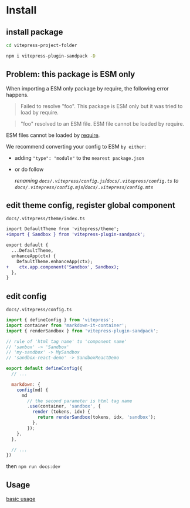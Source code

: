 # Install

## install package

```bash
cd vitepress-project-folder

npm i vitepress-plugin-sandpack -D
```

## Problem: this package is ESM only

When importing a ESM only package by require, the following error happens.

> Failed to resolve "foo". This package is ESM only but it was tried to load by require.

> "foo" resolved to an ESM file. ESM file cannot be loaded by require.

ESM files cannot be loaded by [require](https://nodejs.org/docs/latest-v18.x/api/esm.html#require:~:text=Using%20require%20to%20load%20an%20ES%20module%20is%20not%20supported%20because%20ES%20modules%20have%20asynchronous%20execution.%20Instead%2C%20use%20import()%20to%20load%20an%20ES%20module%20from%20a%20CommonJS%20module.).

We recommend converting your config to ESM `by either`:

- adding `"type": "module"` to the `nearest package.json`

- or do follow

  *renaming `docs/.vitepress/config.js`/`docs/.vitepress/config.ts` to `docs/.vitepress/config.mjs`/`docs/.vitepress/config.mts`*


## edit theme config, register global component

`docs/.vitepress/theme/index.ts`

```diff
import DefaultTheme from 'vitepress/theme';
+import { Sandbox } from 'vitepress-plugin-sandpack';

export default {
  ...DefaultTheme,
  enhanceApp(ctx) {
    DefaultTheme.enhanceApp(ctx);
+    ctx.app.component('Sandbox', Sandbox);
  },
}
```

## edit config

`docs/.vitepress/config.ts`

```js
import { defineConfig } from 'vitepress';
import container from 'markdown-it-container';
import { renderSandbox } from 'vitepress-plugin-sandpack';

// rule of 'html tag name' to 'component name'
// 'sanbox' -> 'Sandbox'
// 'my-sandbox' -> MySandbox
// 'sandbox-react-demo' -> SandboxReactDemo

export default defineConfig({
  // ...

  markdown: {
    config(md) {
      md
        // the second parameter is html tag name
        .use(container, 'sandbox', {
          render (tokens, idx) {
            return renderSandbox(tokens, idx, 'sandbox');
          },
        });
    },
  },

  // ...
})
```

then `npm run docs:dev`

## Usage

[basic usage](./../basic-usage/entry.md)
